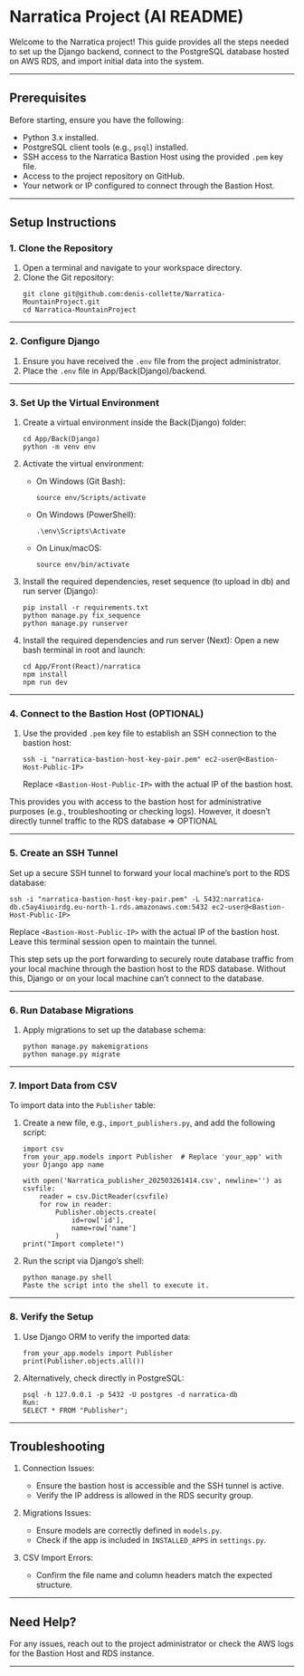# Narratica Project (AI README)

Welcome to the Narratica project! This guide provides all the steps needed to set up the Django backend, connect to the PostgreSQL database hosted on AWS RDS, and import initial data into the system.

---

## Prerequisites
Before starting, ensure you have the following:
- Python 3.x installed.
- PostgreSQL client tools (e.g., `psql`) installed.
- SSH access to the Narratica Bastion Host using the provided `.pem` key file.
- Access to the project repository on GitHub.
- Your network or IP configured to connect through the Bastion Host.

---

## Setup Instructions

### 1. Clone the Repository
1. Open a terminal and navigate to your workspace directory.
2. Clone the Git repository:
   ```
   git clone git@github.com:denis-collette/Narratica-MountainProject.git
   cd Narratica-MountainProject
   ```

---

### 2. Configure Django

1. Ensure you have received the `.env` file from the project administrator.
2. Place the `.env` file in App/Back(Django)/backend.

---

### 3. Set Up the Virtual Environment
1. Create a virtual environment inside the Back(Django) folder:
   ```
   cd App/Back(Django)
   python -m venv env
   ```
2. Activate the virtual environment:
   - On Windows (Git Bash):
      ```
      source env/Scripts/activate
      ```
   - On Windows (PowerShell):
      ```
      .\env\Scripts\Activate
      ```
   - On Linux/macOS:
      ```
      source env/bin/activate
      ```

3. Install the required dependencies, reset sequence (to upload in db) and run server (Django):
   ```
   pip install -r requirements.txt
   python manage.py fix_sequence
   python manage.py runserver
   ```

4. Install the required dependencies and run server (Next):
   Open a new bash terminal in root and launch:
   ```
   cd App/Front(React)/narratica
   npm install
   npm run dev
   ```

---

### 4. Connect to the Bastion Host (OPTIONAL)
1. Use the provided `.pem` key file to establish an SSH connection to the bastion host:
   ```
   ssh -i "narratica-bastion-host-key-pair.pem" ec2-user@<Bastion-Host-Public-IP>
   ```
   Replace `<Bastion-Host-Public-IP>` with the actual IP of the bastion host.

This provides you with access to the bastion host for administrative purposes (e.g., troubleshooting or checking logs). However, it doesn’t directly tunnel traffic to the RDS database => OPTIONAL

---

### 5. Create an SSH Tunnel
Set up a secure SSH tunnel to forward your local machine’s port to the RDS database:
```
ssh -i "narratica-bastion-host-key-pair.pem" -L 5432:narratica-db.c5ay4iuoirdg.eu-north-1.rds.amazonaws.com:5432 ec2-user@<Bastion-Host-Public-IP>
```
Replace `<Bastion-Host-Public-IP>` with the actual IP of the bastion host.
Leave this terminal session open to maintain the tunnel.

This step sets up the port forwarding to securely route database traffic from your local machine through the bastion host to the RDS database. Without this, Django or  on your local machine can’t connect to the database.

---

### 6. Run Database Migrations
1. Apply migrations to set up the database schema:
   ```
   python manage.py makemigrations
   python manage.py migrate
   ```

---

### 7. Import Data from CSV
To import data into the `Publisher` table:
1. Create a new file, e.g., `import_publishers.py`, and add the following script:
   ```
   import csv
   from your_app.models import Publisher  # Replace 'your_app' with your Django app name

   with open('Narratica_publisher_202503261414.csv', newline='') as csvfile:
       reader = csv.DictReader(csvfile)
       for row in reader:
           Publisher.objects.create(
               id=row['id'],
               name=row['name']
           )
   print("Import complete!")
   ```

2. Run the script via Django’s shell:
   ```
   python manage.py shell
   Paste the script into the shell to execute it.
   ```

---

### 8. Verify the Setup
1. Use Django ORM to verify the imported data:
   ```
   from your_app.models import Publisher
   print(Publisher.objects.all())
   ```

2. Alternatively, check directly in PostgreSQL:
   ```
   psql -h 127.0.0.1 -p 5432 -U postgres -d narratica-db
   Run:
   SELECT * FROM "Publisher";
   ```

---

## Troubleshooting
1. Connection Issues:
   - Ensure the bastion host is accessible and the SSH tunnel is active.
   - Verify the IP address is allowed in the RDS security group.

2. Migrations Issues:
   - Ensure models are correctly defined in `models.py`.
   - Check if the app is included in `INSTALLED_APPS` in `settings.py`.

3. CSV Import Errors:
   - Confirm the file name and column headers match the expected structure.

---

## Need Help?
For any issues, reach out to the project administrator or check the AWS logs for the Bastion Host and RDS instance.

---